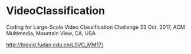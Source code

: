 # VideoClassification

Coding for 
Large-Scale Video Classification Challenge
23 Oct. 2017, ACM Multimedia, Mountain View, CA, USA

http://bigvid.fudan.edu.cn/LSVC_MM17/
